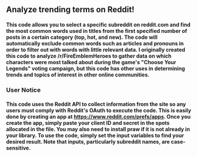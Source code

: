 ## Analyze trending terms on Reddit!

#### This code allows you to select a specific subreddit on reddit.com and find the most common words used in titles from the first specified number of posts in a certain category (top, hot, and new). The code will automatically exclude common words such as articles and pronouns in order to filter out with words with little relevant data. I originally created this code to analyze /r/FireEmblemHeroes to gather data on which characters were most talked about during the game's "Choose Your Legends" voting campaign, but this code has other uses in determining trends and topics of interest in other online communities.

### User Notice

#### This code uses the Reddit API to collect information from the site so any users must comply with Reddit's OAuth to execute the code. This is easily done by creating an app at https://www.reddit.com/prefs/apps. Once you create the app, simply paste your client ID and secret in the spots allocated in the file. You may also need to install praw if it is not already in your library. To use the code, simply set the input variables to find your desired result. Note that inputs, particularly subreddit names, are case-sensitive. 
